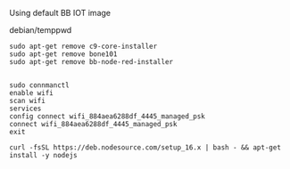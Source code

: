 Using default BB IOT image 

debian/temppwd

```
sudo apt-get remove c9-core-installer
sudo apt-get remove bone101
sudo apt-get remove bb-node-red-installer


sudo connmanctl
enable wifi
scan wifi
services
config connect wifi_884aea6288df_4445_managed_psk
connect wifi_884aea6288df_4445_managed_psk
exit
```

```
curl -fsSL https://deb.nodesource.com/setup_16.x | bash - && apt-get install -y nodejs

```